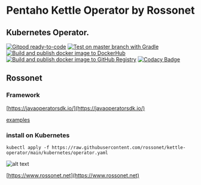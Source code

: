 # Pentaho Kettle Operator by Rossonet

## Kubernetes Operator.

[![Gitpod ready-to-code](https://img.shields.io/badge/Gitpod-ready--to--code-blue?logo=gitpod)](https://gitpod.io/#https://github.com/rossonet/kettle-operator)
[![Test on master branch with Gradle](https://github.com/rossonet/kettle-operator/actions/workflows/test-on-master-with-gradle.yml/badge.svg)](https://github.com/rossonet/kettle-operator/actions/workflows/test-on-master-with-gradle.yml)
[![Build and publish docker image to DockerHub](https://github.com/rossonet/kettle-operator/actions/workflows/publish-to-dockerhub.yml/badge.svg)](https://github.com/rossonet/kettle-operator/actions/workflows/publish-to-dockerhub.yml)
[![Build and publish docker image to GitHub Registry](https://github.com/rossonet/kettle-operator/actions/workflows/publish-to-github-registry.yml/badge.svg)](https://github.com/rossonet/kettle-operator/actions/workflows/publish-to-github-registry.yml)
[![Codacy Badge](https://app.codacy.com/project/badge/Grade/f3ae38d406804dfc844d94bcff9cc9a7)](https://www.codacy.com/gh/rossonet/kettle-operator/dashboard?utm_source=github.com&amp;utm_medium=referral&amp;utm_content=rossonet/kettle-operator&amp;utm_campaign=Badge_Grade)

## Rossonet

### Framework

[https://javaoperatorsdk.io/](https://javaoperatorsdk.io/)

[examples](https://github.com/java-operator-sdk/java-operator-sdk/tree/main/sample-operators)

### install on Kubernetes

```
kubectl apply -f https://raw.githubusercontent.com/rossonet/kettle-operator/main/kubernetes/operator.yaml
```

![alt text](https://app.rossonet.net/wp-content/uploads/2021/10/rossonet-logo_280_115.png "Rossonet")

[https://www.rossonet.net](https://www.rossonet.net)
